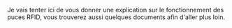 Je vais tenter ici de vous donner une explication sur le fonctionnement des puces RFID, vous trouverez aussi quelques documents afin d'aller plus loin.
